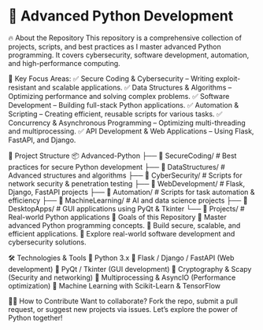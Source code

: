 <h1> 🚀 Advanced Python Development </h1>



🔥 About the Repository
This repository is a comprehensive collection of projects, scripts, and best practices as I master advanced Python programming. It covers cybersecurity, software development, automation, and high-performance computing.

🚀 Key Focus Areas:
✅ Secure Coding & Cybersecurity – Writing exploit-resistant and scalable applications.
✅ Data Structures & Algorithms – Optimizing performance and solving complex problems.
✅ Software Development – Building full-stack Python applications.
✅ Automation & Scripting – Creating efficient, reusable scripts for various tasks.
✅ Concurrency & Asynchronous Programming – Optimizing multi-threading and multiprocessing.
✅ API Development & Web Applications – Using Flask, FastAPI, and Django.

📂 Project Structure
📦 Advanced-Python
├── 🔹 SecureCoding/        # Best practices for secure Python development
├── 🔹 DataStructures/      # Advanced structures and algorithms
├── 🔹 CyberSecurity/       # Scripts for network security & penetration testing
├── 🔹 WebDevelopment/      # Flask, Django, FastAPI projects
├── 🔹 Automation/          # Scripts for task automation & efficiency
├── 🔹 MachineLearning/     # AI and data science projects
├── 🔹 DesktopApps/         # GUI applications using PyQt & Tkinter
└── 🔹 Projects/            # Real-world Python applications
🎯 Goals of this Repository
🔹 Master advanced Python programming concepts.
🔹 Build secure, scalable, and efficient applications.
🔹 Explore real-world software development and cybersecurity solutions.

🛠️ Technologies & Tools
🔹 Python 3.x
🔹 Flask / Django / FastAPI (Web development)
🔹 PyQt / Tkinter (GUI development)
🔹 Cryptography & Scapy (Security and networking)
🔹 Multiprocessing & AsyncIO (Performance optimization)
🔹 Machine Learning with Scikit-Learn & TensorFlow

👨‍💻 How to Contribute
Want to collaborate? Fork the repo, submit a pull request, or suggest new projects via issues. Let’s explore the power of Python together!
